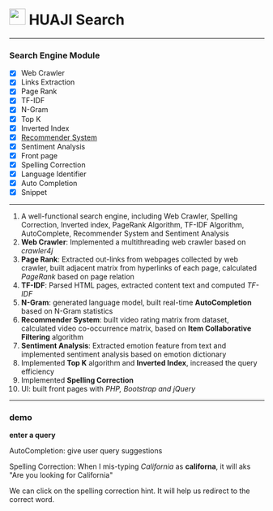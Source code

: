 # <img src="https://imgsa.baidu.com/baike/w%3D268/sign=1e68cddb36adcbef0134790094ae2e0e/8d5494eef01f3a29e33f21d19e25bc315c607c3e.jpg" width="32" height="32" /> HUAJI Search

---
### Search Engine Module

- [x] Web Crawler
- [x] Links Extraction
- [x] Page Rank
- [x] TF-IDF
- [x] N-Gram
- [x] Top K
- [x] Inverted Index
- [x] [Recommender System](https://github.com/ZhangShiqiu1993/recommender_system)
- [x] Sentiment Analysis
- [x] Front page
- [x] Spelling Correction
- [x] Language Identifier
- [x] Auto Completion
- [x] Snippet

---
1. A well-functional search engine, including Web Crawler, Spelling Correction, Inverted index, PageRank Algorithm, TF-IDF Algorithm, AutoComplete, Recommender System and Sentiment Analysis
2. **Web Crawler**: Implemented a multithreading web crawler based on *crawler4j*
3. **Page Rank**: Extracted out-links from webpages collected by web crawler, built adjacent matrix from hyperlinks of each page, calculated *PageRank* based on page relation
4. **TF-IDF**: Parsed HTML pages, extracted content text and computed *TF-IDF*
5. **N-Gram**: generated language model, built real-time **AutoCompletion** based on N-Gram statistics
6. **Recommender System**: built video rating matrix from dataset, calculated video co-occurrence matrix, based on **Item Collaborative Filtering** algorithm
7. **Sentiment Analysis**: Extracted emotion feature from text and implemented sentiment analysis based on emotion dictionary
8. Implemented **Top K** algorithm and **Inverted Index**, increased the query efficiency
9. Implemented **Spelling Correction**
10. UI: built front pages with *PHP, Bootstrap and jQuery*

---
### demo

**enter a query**


AutoCompletion: give user query suggestions


Spelling Correction: When I mis-typing *California* as **californa**, it will aks "Are you looking for California"


We can click on the spelling correction hint. It will help us redirect to the correct word.
